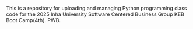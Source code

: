 This is a repository for uploading and managing Python programming class code for the 2025 Inha University Software Centered Business Group KEB Boot Camp(4th).
PWB.